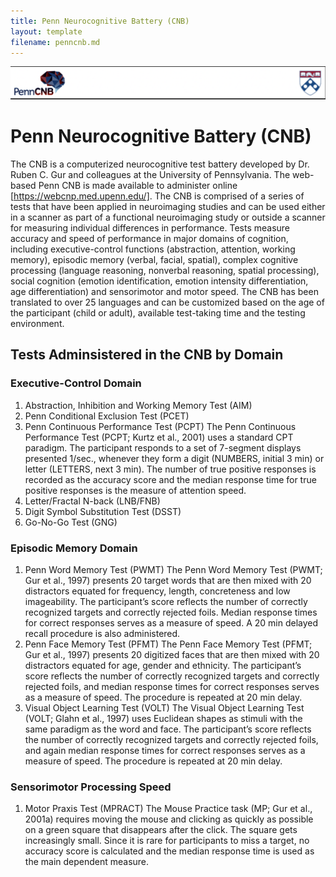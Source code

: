 ```yaml
---
title: Penn Neurocognitive Battery (CNB)
layout: template
filename: penncnb.md
--- 
```


![Header image](/assets/images/CNB_header.png)

# Penn Neurocognitive Battery (CNB)

The CNB is a computerized neurocognitive test battery developed by Dr. Ruben C. Gur and colleagues at the University of Pennsylvania. The web-based Penn CNB is made available to administer online [https://webcnp.med.upenn.edu/]. The CNB is comprised of a series of tests that have been applied in neuroimaging studies and can be used either in a scanner as part of a functional neuroimaging study or outside a scanner for measuring individual differences in performance. Tests measure accuracy and speed of performance in major domains of cognition, including executive-control functions (abstraction, attention, working memory), episodic memory (verbal, facial, spatial), complex cognitive processing (language reasoning, nonverbal reasoning, spatial processing), social cognition (emotion identification, emotion intensity differentiation, age differentiation) and sensorimotor and motor speed. The CNB has been translated to over 25 languages and can be customized based on the age of the participant (child or adult), available test-taking time and the testing environment.

## Tests Adminsistered in the CNB by Domain

### Executive-Control Domain

1. Abstraction, Inhibition and Working Memory Test (AIM)
2. Penn Conditional Exclusion Test (PCET)
3. Penn Continuous Performance Test (PCPT)
   The Penn Continuous Performance Test (PCPT; Kurtz et al., 2001) uses a standard CPT paradigm. The participant responds to a set of 7-segment displays            presented 1/sec., whenever they form a digit (NUMBERS, initial 3 min) or letter (LETTERS, next 3 min). The number of true positive responses is recorded as      the accuracy score and the median response time for true positive responses is the measure of attention speed.
4. Letter/Fractal N-back (LNB/FNB)
5. Digit Symbol Substitution Test (DSST)
6. Go-No-Go Test (GNG)


### Episodic Memory Domain

1. Penn Word Memory Test (PWMT)
   The Penn Word Memory Test (PWMT; Gur et al., 1997) presents 20 target words that are then mixed with 20 distractors equated for frequency, length,                concreteness and low imageability. The participant’s score reflects the number of correctly recognized targets and correctly rejected foils. Median response      times for correct responses serves as a measure of speed. A 20 min delayed recall procedure is also administered.
2. Penn Face Memory Test (PFMT)
   The Penn Face Memory Test (PFMT; Gur et al., 1997) presents 20 digitized faces that are then mixed with 20 distractors equated for age, gender and ethnicity.    The participant’s score reflects the number of correctly recognized targets and correctly rejected foils, and median response times for correct responses        serves as a measure of speed. The procedure is repeated at 20 min delay. 
3. Visual Object Learning Test (VOLT)
   The Visual Object Learning Test (VOLT; Glahn et al., 1997) uses Euclidean shapes as stimuli with the same paradigm as the word and face. The participant’s        score reflects the number of correctly recognized targets and correctly rejected foils, and again median response times for correct responses serves as a        measure of speed. The procedure is repeated at 20 min delay. 

### Sensorimotor Processing Speed 

1. Motor Praxis Test (MPRACT)
   The Mouse Practice task (MP; Gur et al., 2001a) requires moving the mouse and clicking as quickly as possible on a green square that disappears after the        click. The square gets increasingly small. Since it is rare for participants to miss a target, no accuracy score is calculated and the median response time is    used as the main dependent measure. 
